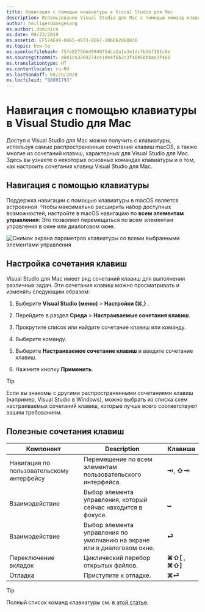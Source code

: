 ```yaml
---
title: Навигация с помощью клавиатуры в Visual Studio для Mac
description: Использование Visual Studio для Mac с помощью команд клавиатуры
author: heiligerdankgesang
ms.author: dominicn
ms.date: 09/23/2019
ms.assetid: EF574E49-0465-4973-BE67-286DA20B8836
ms.topic: how-to
ms.openlocfilehash: f5fe827566d9949f5dca2a1a3e1dcfb1bf191c6e
ms.sourcegitcommit: a801ca3269274ce1de4f6b2c3f40b58bbaa3f460
ms.translationtype: HT
ms.contentlocale: ru-RU
ms.lasthandoff: 08/25/2020
ms.locfileid: "88801793"
---
```

# <a name="keyboard-navigation-in-visual-studio-for-mac"></a>Навигация с помощью клавиатуры в Visual Studio для Mac

Доступ к Visual Studio для Mac можно получить с клавиатуры, используя самые распространенные сочетания клавиш macOS, а также многие из сочетаний клавиш, характерных для Visual Studio для Mac. Здесь вы узнаете о некоторых основных командах клавиатуры и о том, как настроить сочетания клавиш Visual Studio для Mac.

## <a name="use-keyboard-navigation"></a>Навигация с помощью клавиатуры

Поддержка навигации с помощью клавиатуры в macOS является встроенной. Чтобы максимально расширить набор доступных возможностей, настройте в macOS навигацию по **всем элементам управления**: Это позволяет перемещаться по всем элементам управления в окне или диалоговом окне.

![Снимок экрана параметров клавиатуры со всеми выбранными элементами управления](media/accessibility-preferences-keyboard.png)

## <a name="customize-keyboard-shortcuts"></a>Настройка сочетания клавиш

Visual Studio для Mac имеет ряд сочетаний клавиш для выполнения различных задач. Эти сочетания клавиш можно просматривать и изменять следующим образом:

1. Выберите **Visual Studio (меню)**  > **Настройки (⌘,)** .

1. Перейдите в раздел **Среда** > **Настраиваемые сочетания клавиш**.

1. Прокрутите список или найдите сочетание клавиш или команду.

1. Выберите команду.

1. Выберите **Настраиваемое сочетание клавиш** и введите сочетание клавиш.

1. Нажмите кнопку **Применить**.

> [!TIP]
> Если вы знакомы с другими распространенными сочетаниями клавиш (например, Visual Studio в Windows), можно выбрать из списка схем настраиваемых сочетаний клавиш, которые лучше всего соответствуют вашим требованиям.

## <a name="useful-keyboard-shortcuts"></a>Полезные сочетания клавиш

|Компонент         |Description                                   |Клавиша         |
|----------------|----------------------------------------------|-----------------|
|Навигация по пользовательскому интерфейсу   |Перемещение по всем элементам пользовательского интерфейса.               |**⇥**, **⇧⇥**    |
|Взаимодействие        |Выбор элемента управления, который сейчас находится в фокусе.         |**␣**            |
|Взаимодействие        |Выбор элемента управления по умолчанию на экране или в диалоговом окне. |**⏎**            |
|Переключение вкладок     |Циклический перебор открытых файлов.                      |**⌘⇧[** , **⌘⇧]** |
|Отладка           |Приступите к отладке.                               |**⌘⏎**           |

> [!TIP]
> Полный список команд клавиатуры см. в [этой статье](keyboard-shortcuts.md).